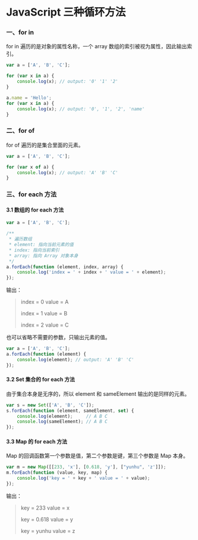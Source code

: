 # JavaScript 三种循环方法

### 一、for in

for in 遍历的是对象的属性名称，一个 array 数组的索引被视为属性，因此输出索引。

```js
var a = ['A', 'B', 'C'];

for (var x in a) {
    console.log(x); // output: '0' '1' '2'
}

a.name = 'Hello';
for (var x in a) {
    console.log(x); // output: '0', '1', '2', 'name'
}
```

### 二、for of

for of 遍历的是集合里面的元素。

```js
var a = ['A', 'B', 'C'];

for (var x of a) {
    console.log(x); // output: 'A' 'B' 'C'
}
```

### 三、for each 方法

#### 3.1 数组的 for each 方法

```js
var a = ['A', 'B', 'C'];

/**
 * 遍历数组
 * element: 指向当前元素的值
 * index: 指向当前索引
 * array: 指向 Array 对象本身
 */
a.forEach(function (element, index, array) {
    console.log('index = ' + index + ' value = ' + element);
});
```

输出：

> index = 0 value = A
>
> index = 1 value = B
>
> index = 2 value = C

也可以省略不需要的参数，只输出元素的值。

```js
var a = ['A', 'B', 'C'];
a.forEach(function (element) {
    console.log(element); // output: 'A' 'B' 'C'
});
```

#### 3.2 Set 集合的 for each 方法

由于集合本身是无序的，所以 element 和 sameElement 输出的是同样的元素。

```js
var s = new Set(['A', 'B', 'C']);
s.forEach(function (element, sameElement, set) {
    console.log(element);     // A B C
    console.log(sameElement); // A B C 
});
```

#### 3.3 Map 的 for each 方法

Map 的回调函数第一个参数是值，第二个参数是键，第三个参数是 Map 本身。

```js
var m = new Map([[233, 'x'], [0.618, 'y'], ["yunhu", 'z']]);
m.forEach(function (value, key, map) {
    console.log('key = ' + key + ' value = ' + value);
});
```

输出：

> key = 233 value = x
>
> key = 0.618 value = y
>
> key = yunhu value = z
